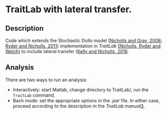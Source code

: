 # TraitLab with lateral transfer.

## Description

Code which extends the Stochastic Dollo model ([Nicholls and Gray, 2008][1]; [Ryder and Nicholls, 2011][2]) implementation in _TraitLab_ [(Nicholls, Ryder and Welch)][3] to include lateral transfer ([Kelly and Nicholls, 2016][4].


## Analysis

There are two ways to run an analysis:
* Interactively: start Matlab, change directory to TraitLab/, run the `TraitLab` command.
* Bach mode: set the appropriate options in the _.par_ file.
In either case, proceed according to the description in the _TraitLab manual_[3].



[1]: http://onlinelibrary.wiley.com/doi/10.1111/j.1467-9868.2007.00648.x/full
[2]: http://onlinelibrary.wiley.com/doi/10.1111/j.1467-9876.2010.00743.x/full
[3]: http://www.stats.ox.ac.uk/~nicholls/TraitLab/TRAITLAB%20MANUAL.pdf
[4]: https://arxiv.org/abs/1601.07931




